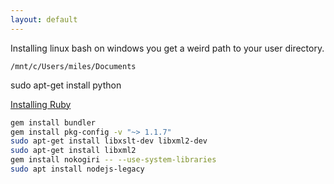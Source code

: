 ```yaml
---
layout: default
---
```


Installing linux bash on windows you get a weird path to your user directory.

`/mnt/c/Users/miles/Documents`

sudo apt-get install python

[Installing Ruby](https://www.digitalocean.com/community/tutorials/how-to-install-ruby-and-set-up-a-local-programming-environment-on-windows-10)

```bash
gem install bundler
gem install pkg-config -v "~> 1.1.7"
sudo apt-get install libxslt-dev libxml2-dev
sudo apt-get install libxml2
gem install nokogiri -- --use-system-libraries
sudo apt install nodejs-legacy
```
